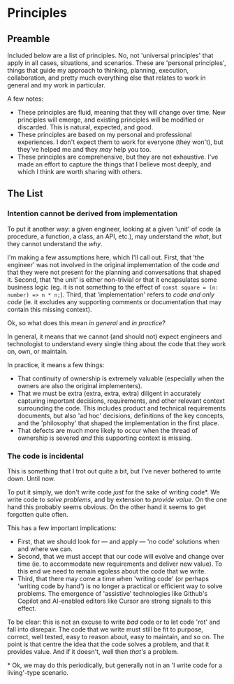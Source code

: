 # Principles

## Preamble

Included below are a list of principles. No, not 'universal principles' that apply in all cases, situations, and scenarios. These are 'personal principles', things that guide my approach to thinking, planning, execution, collaboration, and pretty much everything else that relates to work in general and my work in particular.

A few notes:

- These principles are fluid, meaning that they will change over time. New principles will emerge, and existing principles will be modified or discarded. This is natural, expected, and good.
- These principles are based on my personal and professional experiences. I don't expect them to work for everyone (they won't), but they've helped me and they _may_ help you too.
- These principles are comprehensive, but they are not exhaustive. I've made an effort to capture the things that I believe most deeply, and which I think are worth sharing with others.

## The List

### Intention cannot be derived from implementation

To put it another way: a given engineer, looking at a given 'unit' of code (a procedure, a function, a class, an API, etc.), may understand the _what_, but they cannot understand the _why_.

I'm making a few assumptions here, which I'll call out. First, that 'the engineer' was not involved in the original implementation of the code _and_ that they were not present for the planning and conversations that shaped it. Second, that 'the unit' is either non-trivial or that it encapsulates some business logic (eg. it is not something to the effect of `const square = (n: number) => n * n;`). Third, that 'implementation' refers to _code and only code_ (ie. it excludes any supporting comments or documentation that may contain this missing context).

Ok, so what does this mean _in general_ and _in practice_?

In general, it means that we cannot (and should not) expect engineers and technologist to understand every single thing about the code that they work on, own, or maintain.

In practice, it means a few things:
- That continuity of ownership is extremely valuable (especially when the owners are also the original implementers).
 - That we must be extra (extra, extra, extra) diligent in accurately capturing important decisions, requirements, and other relevant context surrounding the code. This includes product and technical requirements documents, but also 'ad hoc' decisions, definitions of the key concepts, and the 'philosophy' that shaped the implementation in the first place.
- That defects are much more likely to occur when the thread of ownership is severed _and_ this supporting context is missing.

### The code is incidental

This is something that I trot out quite a bit, but I've never bothered to write down. Until now.

To put it simply, we don't write code _just_ for the sake of writing code\*. We write code to _solve problems_, and by extension to _provide value_. On the one hand this probably seems obvious. On the other hand it seems to get forgotten quite often.

This has a few important implications:
- First, that we should look for — and apply — 'no code' solutions when and where we can.
- Second, that we must accept that our code will evolve and change over time (ie. to accommodate new requirements and deliver new value). To this end we need to remain egoless about the code that we write.
- Third, that there may come a time when 'writing code' (or perhaps 'writing code by hand') is no longer a practical or efficient way to solve problems. The emergence of 'assistive' technologies like Github's Copilot and AI-enabled editors like Cursor are strong signals to this effect.

To be clear: this is not an excuse to write _bad_ code or to let code 'rot' and fall into disrepair. The code that we write must still be fit to purpose, correct, well tested, easy to reason about, easy to maintain, and so on. The point is that centre the idea that the code solves a problem, and that it provides value. And if it doesn't, well then _that's_ a problem.

\* Ok, we may do this periodically, but generally not in an 'I write code for a living'-type scenario.
